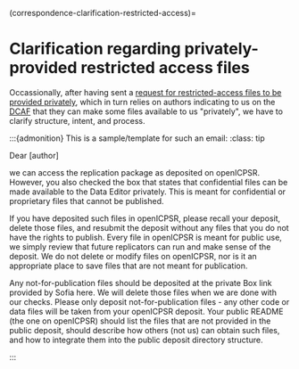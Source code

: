 (correspondence-clarification-restricted-access)=
# Clarification regarding privately-provided restricted access files

Occassionally, after having sent a [request for restricted-access files to be provided privately](correspondence-requesting-restricted-access), which in turn relies on authors indicating to us on the [DCAF](https://www.aeaweb.org/journals/forms/data-code-availability) that they can make some files available to us "privately", we have to clarify structure, intent, and process. 

:::{admonition} This is a sample/template for such an email:
:class: tip

Dear [author]

we can access the replication package as deposited on openICPSR. However, you also checked the box that states that confidential files can be made available to the Data Editor privately​. This is meant for confidential or proprietary files that cannot be published.

If you have deposited such files in openICPSR, please recall your deposit, delete those files, and resubmit the deposit without any files that you do not have the rights to publish. Every file in openICPSR is meant for public use, we simply review that future replicators can run and make sense of the deposit. We do not delete or modify files on openICPSR, nor is it an appropriate place to save files that are not meant for publication.

Any not-for-publication files should be deposited at the private Box link provided by Sofia here. We will delete those files when we are done with our checks. Please only deposit not-for-publication files - any other code or data files will be taken from your openICPSR deposit. Your public​ README (the one on openICPSR) should list the files that are not provided in the public​ deposit, should describe how others (not us) can obtain such files, and how to integrate them into the public​ deposit directory structure.

:::

